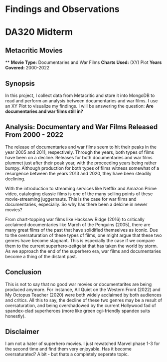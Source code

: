 # Findings and Observations
# DA320 Midterm
## Metacritic Movies

**  **Movie Type:** Documentaries and War Films
    **Charts Used:** (XY) Plot
    **Years Covered:** 2000-2022

## Synopsis
In this project, I collect data from Metacritic and store it into MongoDB to read and perform an analysis between documentaries and war films. I use an XY Plot to visualize my findings. I will be answering the question: **Are documentaries and war films still in?**

## Analysis: Documentary and War Films Released From 2000 - 2022
The release of documentaries and war films seem to hit their peaks in the year 2005 and 2011, respectively. Through the years, both types of films have been on a decline. Releases for both documentaries and war films plummet just after their peak year, with the proceeding years being rather bumpy. Although production for both types of films witness somewhat of a resurgence between the years 2013 and 2020, they have been steadily declining. 

With the introduction to streaming services like Netflix and Amazon Prime video, cataloging classic films is one of the many selling points of these movie-streaming juggernauts. This is the case for war films and documentaries, especially. So why has there been a delcine in newer movies? 

From chart-topping war films like Hacksaw Ridge (2016) to critically acclaimed documentaries like March of the Penguins (2005), there are many great films of the past that have solidified themselves as iconic. Due to the oversaturation of these types of films, one might argue that these two genres have become stagnant. This is especially the case if we compare them to the current superhero-zeitgeist that has taken the world by storm. As we approach the end of the superhero era, war films and documentaries become a thing of the distant past. 

## Conclusion
This is not to say that no good war movies or documentarites are being produced anymore. For instance, All Quiet on the Western Front (2022) and My Octopus Teacher (2020) were both widely acclaimed by both audiences and critics. All this to say, the decline of these two genres may be a result of oversaturation, and being overshadowed by the current Hollywood fad of spandex-clad superheroes (more like green cgi-friendly spandex suits honestly).  

## Disclaimer
I am not a hater of superhero movies. I just rewatched Marvel phase 1-3 for the second time and find them very enjoyable. Has it become oversaturated? A bit - but thats a completely seperate topic. 
    